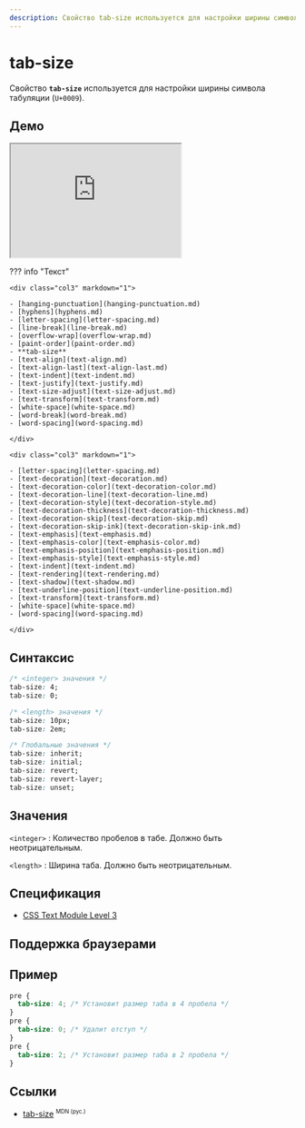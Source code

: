 ```yaml
---
description: Свойство tab-size используется для настройки ширины символа табуляции (U+0009).
---
```


# tab-size

Свойство **`tab-size`** используется для настройки ширины символа табуляции (`U+0009`).

## Демо

<iframe class="interactive is-default-height" height="200" src="https://interactive-examples.mdn.mozilla.net/pages/css/tab-size.html" title="MDN Web Docs Interactive Example" loading="lazy" data-readystate="complete"></iframe>

??? info "Текст"

    <div class="col3" markdown="1">

    - [hanging-punctuation](hanging-punctuation.md)
    - [hyphens](hyphens.md)
    - [letter-spacing](letter-spacing.md)
    - [line-break](line-break.md)
    - [overflow-wrap](overflow-wrap.md)
    - [paint-order](paint-order.md)
    - **tab-size**
    - [text-align](text-align.md)
    - [text-align-last](text-align-last.md)
    - [text-indent](text-indent.md)
    - [text-justify](text-justify.md)
    - [text-size-adjust](text-size-adjust.md)
    - [text-transform](text-transform.md)
    - [white-space](white-space.md)
    - [word-break](word-break.md)
    - [word-spacing](word-spacing.md)

    </div>

    <div class="col3" markdown="1">

    - [letter-spacing](letter-spacing.md)
    - [text-decoration](text-decoration.md)
    - [text-decoration-color](text-decoration-color.md)
    - [text-decoration-line](text-decoration-line.md)
    - [text-decoration-style](text-decoration-style.md)
    - [text-decoration-thickness](text-decoration-thickness.md)
    - [text-decoration-skip](text-decoration-skip.md)
    - [text-decoration-skip-ink](text-decoration-skip-ink.md)
    - [text-emphasis](text-emphasis.md)
    - [text-emphasis-color](text-emphasis-color.md)
    - [text-emphasis-position](text-emphasis-position.md)
    - [text-emphasis-style](text-emphasis-style.md)
    - [text-indent](text-indent.md)
    - [text-rendering](text-rendering.md)
    - [text-shadow](text-shadow.md)
    - [text-underline-position](text-underline-position.md)
    - [text-transform](text-transform.md)
    - [white-space](white-space.md)
    - [word-spacing](word-spacing.md)

    </div>

## Синтаксис

```css
/* <integer> значения */
tab-size: 4;
tab-size: 0;

/* <length> значения */
tab-size: 10px;
tab-size: 2em;

/* Глобальные значения */
tab-size: inherit;
tab-size: initial;
tab-size: revert;
tab-size: revert-layer;
tab-size: unset;
```

## Значения

`<integer>`
: Количество пробелов в табе. Должно быть неотрицательным.

`<length>`
: Ширина таба. Должно быть неотрицательным.

## Спецификация

- [CSS Text Module Level 3](https://w3c.github.io/csswg-drafts/css-text/#tab-size-property)

## Поддержка браузерами

<p class="ciu_embed" data-feature="mdn-css__properties__tab-size" data-periods="future_1,current,past_1,past_2" data-accessible-colours="false"></p>

## Пример

```css
pre {
  tab-size: 4; /* Установит размер таба в 4 пробела */
}
pre {
  tab-size: 0; /* Удалит отступ */
}
pre {
  tab-size: 2; /* Установит размер таба в 2 пробела */
}
```

## Ссылки

- [tab-size](https://developer.mozilla.org/ru/docs/Web/CSS/tab-size) <sup><small>MDN (рус.)</small></sup>
